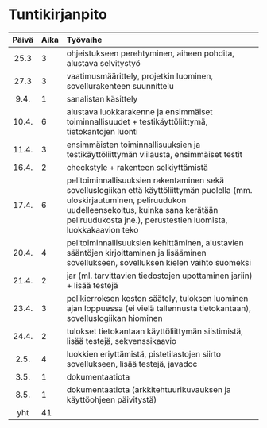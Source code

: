 # Tuntikirjanpito

| Päivä | Aika | Työvaihe  |
| :----:|:-----| :-----|
|25.3 | 3    | ohjeistukseen perehtyminen, aiheen pohdita, alustava selvitystyö |
|27.3 | 3    | vaatimusmäärittely, projetkin luominen, sovellurakenteen suunnittelu |
|9.4. | 1    | sanalistan käsittely |
|10.4. | 6   | alustava luokkarakenne ja ensimmäiset toiminnallisuudet + testikäyttöliittymä, tietokantojen luonti |
|11.4. | 3    | ensimmäisten toiminnallisuuksien ja testikäyttöliittymän viilausta, ensimmäiset testit  |
|16.4. | 2    | checkstyle + rakenteen selkiyttämistä  |
|17.4. | 6    | pelitoiminnallisuuksien rakentaminen sekä sovelluslogiikan että käyttöliittymän puolella (mm. uloskirjautuminen, peliruudukon uudelleensekoitus, kuinka sana kerätään peliruudukosta jne.), perustestien luomista, luokkakaavion teko |
|20.4. | 4    | pelitoiminnallisuuksien kehittäminen, alustavien sääntöjen kirjoittaminen ja lisääminen sovellukseen, sovelluksen kielen vaihto suomeksi  |
|21.4. | 2    | jar (ml. tarvittavien tiedostojen upottaminen jariin) + lisää testejä  |
|23.4. | 3    | pelikierroksen keston säätely, tuloksen luominen ajan loppuessa (ei vielä tallennusta tietokantaan), sovelluslogiikan hiominen  |
|24.4. | 2    | tulokset tietokantaan käyttöliittymän siistimistä, lisää testejä, sekvenssikaavio  |
|2.5. | 4    | luokkien eriyttämistä, pistetilastojen siirto sovellukseen, lisää testejä, javadoc |
|3.5. | 1    | dokumentaatiota |
|8.5. | 1    | dokumentaatiota (arkkitehtuurikuvauksen ja käyttöohjeen päivitystä) |
| yht   | 41    | 
